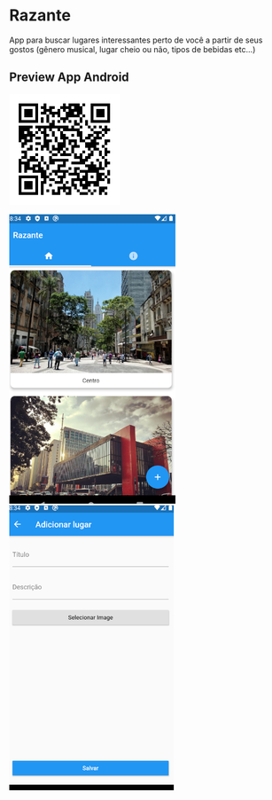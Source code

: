 # Razante
App para buscar lugares interessantes perto de você a partir de seus gostos (gênero musical, lugar cheio ou não, tipos de bebidas etc...)

## Preview App Android

![APK](/assets/images/qrcode_apk.png?raw=true "Optional Title")  

![Alt text](/assets/images/screen_01.png?raw=true "Optional Title")
![Alt text](/assets/images/screen_02.png?raw=true "Optional Title")
